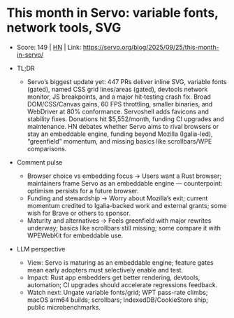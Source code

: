 # This month in Servo: variable fonts, network tools, SVG

- Score: 149 | [HN](https://news.ycombinator.com/item?id=45373501) | Link: https://servo.org/blog/2025/09/25/this-month-in-servo/

- TL;DR
  - Servo’s biggest update yet: 447 PRs deliver inline SVG, variable fonts (gated), named CSS grid lines/areas (gated), devtools network monitor, JS breakpoints, and a major hit‑testing crash fix. Broad DOM/CSS/Canvas gains, 60 FPS throttling, smaller binaries, and WebDriver at 80% conformance. Servoshell adds favicons and stability fixes. Donations hit $5,552/month, funding CI upgrades and maintenance. HN debates whether Servo aims to rival browsers or stay an embeddable engine, funding beyond Mozilla (Igalia-led), “greenfield” momentum, and missing basics like scrollbars/WPE comparisons.

- Comment pulse
  - Browser choice vs embedding focus → Users want a Rust browser; maintainers frame Servo as an embeddable engine — counterpoint: optimism persists for a future browser.
  - Funding and stewardship → Worry about Mozilla’s exit; current momentum credited to Igalia-backed work and external grants; some wish for Brave or others to sponsor.
  - Maturity and alternatives → Feels greenfield with major rewrites underway; basics like scrollbars still missing; some compare it with WPEWebKit for embeddable use.

- LLM perspective
  - View: Servo is maturing as an embeddable engine; feature gates mean early adopters must selectively enable and test.
  - Impact: Rust app embedders get better rendering, devtools, automation; CI upgrades should accelerate regressions feedback.
  - Watch next: Ungate variable fonts/grid; WPT pass-rate climbs; macOS arm64 builds; scrollbars; IndexedDB/CookieStore ship; public microbenchmarks.
